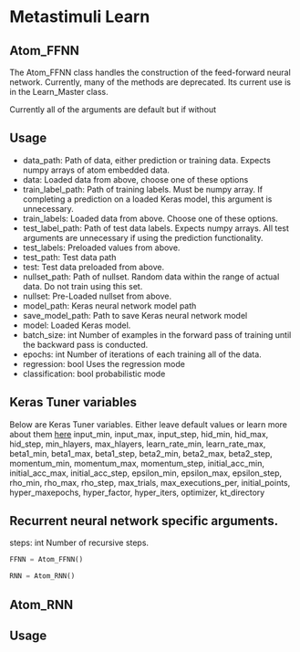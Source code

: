 # Metastimuli Learn

## Atom_FFNN
The Atom_FFNN class handles the construction of the feed-forward neural network. 
Currently, many of the methods are deprecated.
Its current use is in the Learn_Master class.

Currently all of the arguments are default but if without

## Usage

* data_path: Path of data, either prediction or training data. Expects numpy arrays of atom embedded data.
* data: Loaded data from above, choose one of these options
* train_label_path: Path of training labels. Must be numpy array. If completing a prediction on a loaded Keras model, this argument is unnecessary.
* train_labels: Loaded data from above. Choose one of these options.
* test_label_path: Path of test data labels. Expects numpy arrays. All test arguments are unnecessary if using the prediction functionality.
* test_labels: Preloaded values from above.
* test_path: Test data path
* test: Test data preloaded from above.
* nullset_path: Path of nullset. Random data within the range of actual data. Do not train using this set.
* nullset: Pre-Loaded nullset from above.
* model_path: Keras neural network model path
* save_model_path: Path to save Keras neural network model
* model: Loaded Keras model.
* batch_size: int Number of examples in the forward pass of training until the backward pass is conducted.
* epochs: int Number of iterations of each training all of the data.
* regression: bool Uses the regression mode
* classification: bool probabilistic mode


Keras Tuner variables
---
Below are Keras Tuner variables. Either leave default values or learn more about them [here](https://keras-team.github.io/keras-tuner/)
 input_min, input_max, input_step, hid_min, hid_max, hid_step, min_hlayers, max_hlayers,
learn_rate_min, learn_rate_max, beta1_min, beta1_max, beta1_step, beta2_min, beta2_max, beta2_step, momentum_min, momentum_max, momentum_step, initial_acc_min, initial_acc_max, initial_acc_step, epsilon_min, epsilon_max, epsilon_step, rho_min, rho_max, rho_step, max_trials, max_executions_per, initial_points, hyper_maxepochs, hyper_factor, hyper_iters,
optimizer, kt_directory

Recurrent neural network specific arguments.
---
steps: int Number of recursive steps.


```python
FFNN = Atom_FFNN()

RNN = Atom_RNN()
```






## Atom_RNN

## Usage
